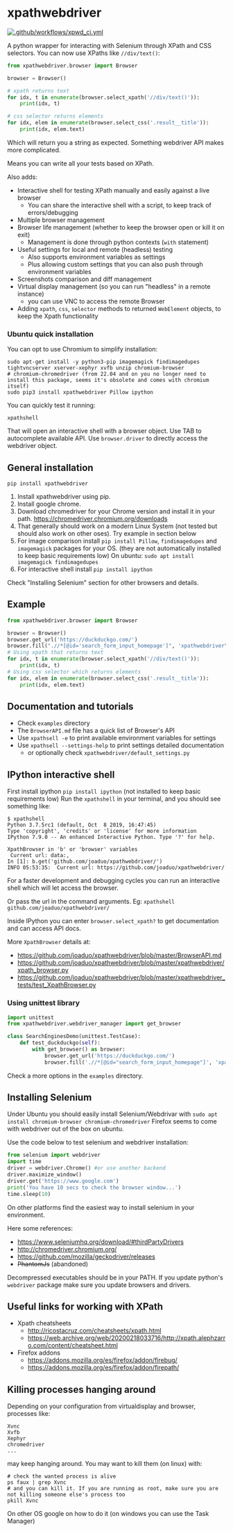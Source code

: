 # xpathwebdriver


[![.github/workflows/xpwd_ci.yml](https://github.com/joaduo/xpathwebdriver/actions/workflows/xpwd_ci.yml/badge.svg)](https://github.com/joaduo/xpathwebdriver/actions/workflows/xpwd_ci.yml)

A python wrapper for interacting with Selenium through XPath and CSS selectors.
You can now use XPaths like `//div/text()`:

```python
from xpathwebdriver.browser import Browser

browser = Browser()

# xpath returns text
for idx, t in enumerate(browser.select_xpath('//div/text()')):
    print(idx, t)

# css selector returns elements
for idx, elem in enumerate(browser.select_css('.result__title')):
    print(idx, elem.text)
```

Which will return you a string as expected. Something webdriver API makes more complicated.

Means you can write all your tests based on XPath.

Also adds:

- Interactive shell for testing XPath manually and easily against a live browser
  - You can share the interactive shell with a script, to keep track of errors/debugging
- Multiple browser management
- Browser life management (whether to keep the browser open or kill it on exit)
  - Management is done through python contexts (`with` statement) 
- Useful settings for local and remote (headless) testing
  - Also supports environment variables as settings
  - Plus allowing custom settings that you can also push through environment variables
- Screenshots comparison and diff management
- Virtual display management (so you can run "headless" in a remote instance)
  - you can use VNC to access the remote Browser
- Adding `xpath`, `css`, `selector` methods to returned `WebElement` objects, to keep the Xpath functionality

### Ubuntu quick installation

You can opt to use Chromium to simplify installation:

    sudo apt-get install -y python3-pip imagemagick findimagedupes tightvncserver xserver-xephyr xvfb unzip chromium-browser
    # chromium-chromedriver (from 22.04 and on you no longer need to install this package, seems it's obsolete and comes with chromium itself)
    sudo pip3 install xpathwebdriver Pillow ipython

You can quickly test it running:

    xpathshell

That will open an interactive shell with a browser object. Use TAB to autocomplete available API. Use `browser.driver` to directly access the webdriver object.

## General installation

```
pip install xpathwebdriver
```

1. Install xpathwebdriver using pip.
2. Install google chrome.
3. Download chromedriver for your Chrome version and install it in your path.
   https://chromedriver.chromium.org/downloads
4. That generally should work on a modern Linux System (not tested but should also work on other oses).
   Try example in section below
5. For image comparison install `pip install Pillow`,  `findimagedupes` and `imagemagick` packages for your OS. (they are not automatically installed to keep basic requirements low)
   On ubuntu: `sudo apt install imagemagick findimagedupes`
6. For interactive shell install `pip install ipython`

Check "Installing Selenium" section for other browsers and details.

## Example

```python
from xpathwebdriver.browser import Browser

browser = Browser()
browser.get_url('https://duckduckgo.com/')
browser.fill(".//*[@id='search_form_input_homepage']", 'xpathwebdriver\n')
# Using xpath that returns text
for idx, t in enumerate(browser.select_xpath('//div/text()')):
    print(idx, t)
# Using css selector which returns elements
for idx, elem in enumerate(browser.select_css('.result__title')):
    print(idx, elem.text)
```

## Documentation and tutorials

* Check `examples` directory
* The `BrowserAPI.md` file has a quick list of Browser's API
* Use `xpathsell -e` to print available environment variables for settings
* Use `xpathsell --settings-help` to print settings detailed documentation
  - or optionally check `xpathwebdriver/default_settings.py`

## IPython interactive shell

First install ipython `pip install ipython` (not installed to keep basic requirements low)
Run the `xpathshell` in your terminal, and you should see something like:

```
$ xpathshell
Python 3.7.5rc1 (default, Oct  8 2019, 16:47:45)
Type 'copyright', 'credits' or 'license' for more information
IPython 7.9.0 -- An enhanced Interactive Python. Type '?' for help.

XpathBrowser in 'b' or 'browser' variables
 Current url: data:,
In [1]: b.get('github.com/joaduo/xpathwebdriver/')
INFO 05:53:35:  Current url: https://github.com/joaduo/xpathwebdriver/

```

For a faster development and debugging cycles you can run an interactive shell which will let access the browser. 

Or pass the url in the command arguments. Eg: `xpathshell github.com/joaduo/xpathwebdriver/`

Inside IPython you can enter `browser.select_xpath?` to get documentation and can access API docs.

More `XpathBrowser` details at:

* https://github.com/joaduo/xpathwebdriver/blob/master/BrowserAPI.md
* https://github.com/joaduo/xpathwebdriver/blob/master/xpathwebdriver/xpath_browser.py
* https://github.com/joaduo/xpathwebdriver/blob/master/xpathwebdriver_tests/test_XpathBrowser.py

### Using unittest library


```python
import unittest
from xpathwebdriver.webdriver_manager import get_browser

class SearchEnginesDemo(unittest.TestCase):
    def test_duckduckgo(self):
        with get_browser() as browser:
            browser.get_url('https://duckduckgo.com/')
            browser.fill('.//*[@id="search_form_input_homepage"]', 'xpathwebdriver\n')
```

Check a more options in the `examples` directory.

## Installing Selenium

Under Ubuntu you should easily install Selenium/Webdrivar with `sudo apt install chromium-browser chromium-chromedriver`
Firefox seems to come with webdriver out of the box on ubuntu.

Use the code below to test selenium and webdriver installation:

```python
from selenium import webdriver
import time
driver = webdriver.Chrome() #or use another backend
driver.maximize_window()
driver.get('https://www.google.com')
print('You have 10 secs to check the browser window...')
time.sleep(10)
```

On other platforms find the easiest way to install selenium in your environment.

Here some references:

* https://www.seleniumhq.org/download/#thirdPartyDrivers
* http://chromedriver.chromium.org/
* https://github.com/mozilla/geckodriver/releases
* ~~PhantomJs~~ (abandoned)

Decompressed executables should be in your PATH.
If you update python's `webdriver` package make sure you update browsers and drivers.

## Useful links for working with XPath

* Xpath cheatsheets
  * http://ricostacruz.com/cheatsheets/xpath.html
  * https://web.archive.org/web/20200218033716/http://xpath.alephzarro.com/content/cheatsheet.html
* Firefox addons
  * https://addons.mozilla.org/es/firefox/addon/firebug/
  * https://addons.mozilla.org/es/firefox/addon/firepath/

## Killing processes hanging around
Depending on your configuration from virtualdisplay and browser, processes like:

```
Xvnc
Xvfb
Xephyr
chromedriver
...
```

may keep hanging around. You may want to kill them (on linux) with:

```
# check the wanted process is alive
ps faux | grep Xvnc
# and you can kill it. If you are running as root, make sure you are not killing someone else's process too 
pkill Xvnc
```

On other OS google on how to do it (on windows you can use the Task Manager)
